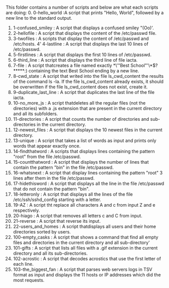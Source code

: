 This folder contains a number of scripts and below are what each scripts are doing:
0. 0-hello_world :A script that prints "Hello, World", followed by a new line to the standard output.
1. 1-confused_smiley : A script that displays a confused smiley "(Oo)'.
2. 2-hellofile : A script that displays the content of the /etc/passwd file.
3. 3-twofiles : A scripts that display the content of /etc/passwd and /etc/hosts.
4' 4-lastline : A script that displays the last 10 lines of /etc/passwd.
5. 5-firstlines : A script that displays the first 10 lines of /etc/passwd.
6. 6-third_line : A script that displays the third line of file iacta.
7. 7-file : A script thatcreates a file named exactly \*\\'"Best School"\'\\*$\?\*\*\*\*\*:) containing the text Best School ending by a new line.
8. 8-cwd_state : A script that writed into the file ls_cwd_content the results of the command ls -la. If the file ls_cwd_content already exists, it should be overwritten if the file ls_cwd_content does not exist, create it.
9. 9-duplicate_last_line : A script that duplicates the last line of the file iacta.
10. 10-no_more_js : A script thatdeletes all the regular files (not the directories) with a .js extension that are present in the current directory and all its subfolders.
11. 11-directories : A script that counts the number of directories and sub-directories in the current directory.
12. 12-newest_files : A script that displays the 10 newest files in the current directory.
13. 13-unique : A script that takes a list of words as input and prints only words that appear exactly once.
14. 14-findthatword : A scripts that displays lines containing the pattern "root" from the file /etc/passwd.
15. 15-countthatword : A script that displays the number of lines that contain the pattern "bin" in the file /etc/passwd.
16. 16-whatsnext : A script that display lines containing the pattern "root" 3 lines after them in the file /etc/passwd.
17. 17-hidethisword : A script that displays all the line in the file /etc/passwd that do not contain the pattern "bin".
18. 18-letteronly : A script that displays all the lines of the file /etc/ssh/sshd_config starting with a letter.
19. 19-AZ : A script tht replace all characters A and c from input Z and e respectively.
20. 20-hiago : A script that removes all letters c and C from input.
21. 21-reverse : A script that reverse its input.
22. 22-users_and_homes : A script thatdisplays all users and their home directories sorted by users.
23. 100-empty_casks : A script that shows a command that find all empty files and directories in the current directory and all sub-directory'
24. 101-gifts : A script that lists all files with a .gif extension in the current directory and all its sub-directories.
25. 102-acrostic : A script that decodes acrostics that use the first letter of each line.
26. 103-the_biggest_fan : A script that parses web servers logs in TSV format as input and displays the 11 hosts or IP addresses which did the most requests.
